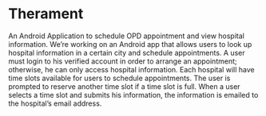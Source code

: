 # Therament
An Android Application to schedule OPD appointment and view hospital information. 
We’re working on an Android app that allows users to look up hospital information in a certain city and schedule appointments. A user must login to his verified account in order to arrange an appointment; otherwise, he can only access hospital information. Each hospital will have time slots available for users to schedule appointments. The user is prompted to reserve another time slot if a time slot is full. When a user selects a time slot and submits his information, the information is emailed to the hospital’s email address. 

